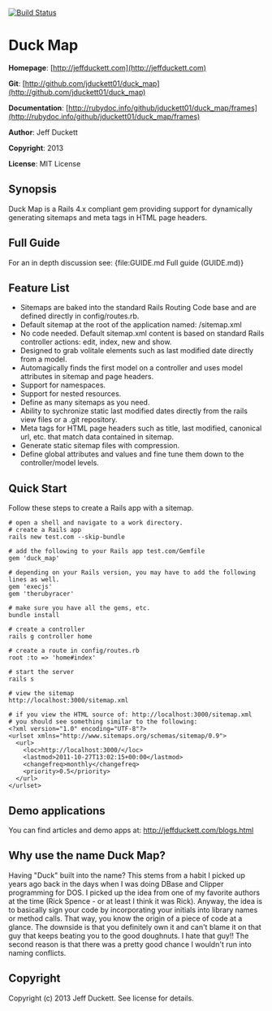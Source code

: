 [![Build Status](https://secure.travis-ci.org/jduckett01/duck_map.png?branch=master)](http://travis-ci.org/jduckett01/duck_map)

# Duck Map

**Homepage**:       [http://jeffduckett.com](http://jeffduckett.com)

**Git**:            [http://github.com/jduckett01/duck_map](http://github.com/jduckett01/duck_map)

**Documentation**:  [http://rubydoc.info/github/jduckett01/duck_map/frames](http://rubydoc.info/github/jduckett01/duck_map/frames)

**Author**:       Jeff Duckett

**Copyright**:    2013

**License**:      MIT License

## Synopsis

Duck Map is a Rails 4.x compliant gem providing support for dynamically generating sitemaps and meta tags in HTML page headers.

## Full Guide

<span class="note">For an in depth discussion see: {file:GUIDE.md Full guide (GUIDE.md)}</span>

## Feature List
- Sitemaps are baked into the standard Rails Routing Code base and are defined directly in config/routes.rb.
- Default sitemap at the root of the application named: /sitemap.xml
- No code needed.  Default sitemap.xml content is based on standard Rails controller actions: edit, index, new and show.
- Designed to grab volitale elements such as last modified date directly from a model.
- Automagically finds the first model on a controller and uses model attributes in sitemap and page headers.
- Support for namespaces.
- Support for nested resources.
- Define as many sitemaps as you need.
- Ability to sychronize static last modified dates directly from the rails view files or a .git repository.
- Meta tags for HTML page headers such as title, last modified, canonical url, etc. that match data contained in sitemap.
- Generate static sitemap files with compression.
- Define global attributes and values and fine tune them down to the controller/model levels.

## Quick Start

Follow these steps to create a Rails app with a sitemap.

    # open a shell and navigate to a work directory.
    # create a Rails app
    rails new test.com --skip-bundle

    # add the following to your Rails app test.com/Gemfile
    gem 'duck_map'

    # depending on your Rails version, you may have to add the following lines as well.
    gem 'execjs'
    gem 'therubyracer'

    # make sure you have all the gems, etc.
    bundle install

    # create a controller
    rails g controller home

    # create a route in config/routes.rb
    root :to => 'home#index'

    # start the server
    rails s

    # view the sitemap
    http://localhost:3000/sitemap.xml

    # if you view the HTML source of: http://localhost:3000/sitemap.xml
    # you should see something similar to the following:
    <?xml version="1.0" encoding="UTF-8"?>
    <urlset xmlns="http://www.sitemaps.org/schemas/sitemap/0.9">
      <url>
        <loc>http://localhost:3000/</loc>
        <lastmod>2011-10-27T13:02:15+00:00</lastmod>
        <changefreq>monthly</changefreq>
        <priority>0.5</priority>
      </url>
    </urlset>

## Demo applications
You can find articles and demo apps at: http://jeffduckett.com/blogs.html

## Why use the name Duck Map?
Having "Duck" built into the name?  This stems from a habit I picked up years ago back in the days when I was doing DBase and Clipper programming for DOS.
I picked up the idea from one of my favorite authors at the time (Rick Spence - or at least I think it was Rick).  Anyway, the idea is to basically sign
your code by incorporating your initials into library names or method calls.  That way, you know the origin of a piece of code at a glance.  The downside
is that you definitely own it and can't blame it on that guy that keeps beating you to the good doughnuts.  I hate that guy!!
The second reason is that there was a pretty good chance I wouldn't run into naming conflicts.

## Copyright
Copyright (c) 2013 Jeff Duckett. See license for details.
